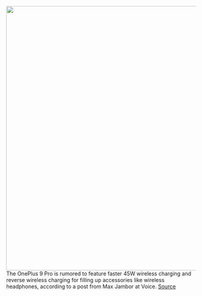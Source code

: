 <img src='https://cdn.vox-cdn.com/thumbor/G9ToHTrTXKRZAZK81v-ALb9TXbM=/0x0:1874x1250/1200x800/filters:focal(788x476:1086x774)/cdn.vox-cdn.com/uploads/chorus_image/image/68617636/oneplus_9_leaked.0.png' width='700px' /><br/>
The OnePlus 9 Pro is rumored to feature faster 45W wireless charging and reverse wireless charging for filling up accessories like wireless headphones, according to a post from Max Jambor at Voice.
<a href='https://www.theverge.com/2021/1/4/22213390/oneplus-9-pro-45-watt-wireless-charging-reverse'> Source <a/>